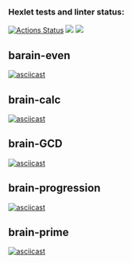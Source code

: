 ### Hexlet tests and linter status:
[![Actions Status](https://github.com/Arguzspb/frontend-project-lvl1/workflows/hexlet-check/badge.svg)](https://github.com/Arguzspb/frontend-project-lvl1/actions)
<a href="https://codeclimate.com/github/codeclimate/codeclimate/maintainability"><img src="https://api.codeclimate.com/v1/badges/a99a88d28ad37a79dbf6/maintainability" /></a>
<a href="https://github.com//Arguzspb/frontend-project-lvl1/actions"><img src="https://github.com//Arguzspb/frontend-project-lvl1/workflows/eslint-check/badge.svg" /></a>

## **barain-even**

[![asciicast](https://asciinema.org/a/s4ez4jIkkUJizq6auXruJaCLn.svg)](https://asciinema.org/a/s4ez4jIkkUJizq6auXruJaCLn)

## **brain-calc**

[![asciicast](https://asciinema.org/a/5BzghBy2CmLSKwKJPjTOnqMLW.svg)](https://asciinema.org/a/5BzghBy2CmLSKwKJPjTOnqMLW)

## **brain-GCD**

[![asciicast](https://asciinema.org/a/FFkxKUCsE9IfXvtudy0WGiA8J.svg)](https://asciinema.org/a/FFkxKUCsE9IfXvtudy0WGiA8J)

## **brain-progression**

[![asciicast](https://asciinema.org/a/eoi8fDBy4o0GC0RHKoBHYdzha.svg)](https://asciinema.org/a/eoi8fDBy4o0GC0RHKoBHYdzha)

## **brain-prime**

[![asciicast](https://asciinema.org/a/x0WQnfA996inDeudKrE0TA14V.svg)](https://asciinema.org/a/x0WQnfA996inDeudKrE0TA14V)
